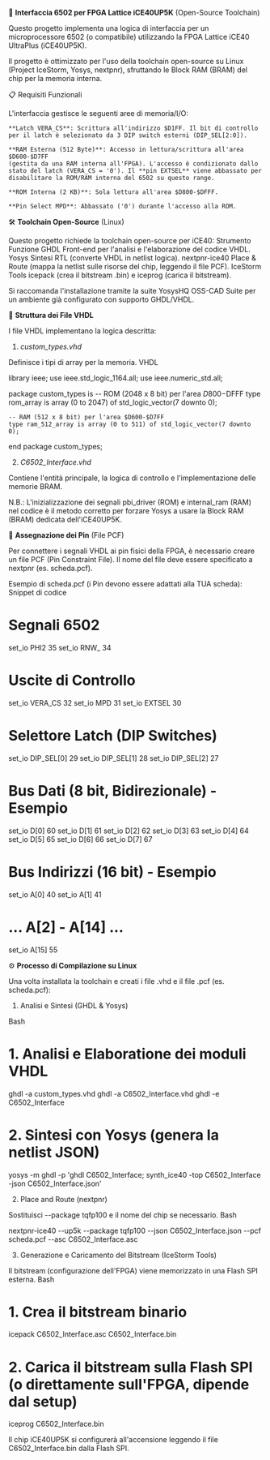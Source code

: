 🚀 **Interfaccia 6502 per FPGA Lattice iCE40UP5K** (Open-Source Toolchain)

Questo progetto implementa una logica di interfaccia per un microprocessore 
6502 (o compatibile) utilizzando la FPGA Lattice iCE40 UltraPlus (iCE40UP5K).

Il progetto è ottimizzato per l'uso della toolchain open-source su Linux (Project IceStorm, Yosys, nextpnr), 
sfruttando le Block RAM (BRAM) del chip per la memoria interna.

📋 Requisiti Funzionali

L'interfaccia gestisce le seguenti aree di memoria/I/O:

    **Latch VERA_CS**: Scrittura all'indirizzo $D1FF. Il bit di controllo 
    per il latch è selezionato da 3 DIP switch esterni (DIP_SEL[2:0]).

    **RAM Esterna (512 Byte)**: Accesso in lettura/scrittura all'area $D600-$D7FF 
    (gestita da una RAM interna all'FPGA). L'accesso è condizionato dallo 
    stato del latch (VERA_CS = '0'). Il **pin EXTSEL** viene abbassato per 
    disabilitare la ROM/RAM interna del 6502 su questo range.

    **ROM Interna (2 KB)**: Sola lettura all'area $D800-$DFFF.

    **Pin Select MPD**: Abbassato ('0') durante l'accesso alla ROM.

🛠️ **Toolchain Open-Source** (Linux)

Questo progetto richiede la toolchain open-source per iCE40:
Strumento	Funzione
GHDL	Front-end per l'analisi e l'elaborazione del codice VHDL.
Yosys	Sintesi RTL (converte VHDL in netlist logica).
nextpnr-ice40	Place & Route (mappa la netlist sulle risorse del chip, leggendo il file PCF).
IceStorm Tools	icepack (crea il bitstream .bin) e iceprog (carica il bitstream).

Si raccomanda l'installazione tramite la suite YosysHQ OSS-CAD Suite per 
un ambiente già configurato con supporto GHDL/VHDL.

📂 **Struttura dei File VHDL**

I file VHDL implementano la logica descritta:

1. *custom_types.vhd*

Definisce i tipi di array per la memoria.
VHDL

library ieee;
use ieee.std_logic_1164.all;
use ieee.numeric_std.all;

package custom_types is
    -- ROM (2048 x 8 bit) per l'area $D800-$DFFF
    type rom_array is array (0 to 2047) of std_logic_vector(7 downto 0);
    
    -- RAM (512 x 8 bit) per l'area $D600-$D7FF
    type ram_512_array is array (0 to 511) of std_logic_vector(7 downto 0);
end package custom_types;

2. *C6502_Interface.vhd*

Contiene l'entità principale, la logica di controllo e l'implementazione delle memorie BRAM.

N.B.: L'inizializzazione dei segnali pbi_driver (ROM) e internal_ram (RAM) nel codice è il metodo corretto per forzare Yosys a usare la Block RAM (BRAM) dedicata dell'iCE40UP5K.


📍 **Assegnazione dei Pin** (File PCF)

Per connettere i segnali VHDL ai pin fisici della FPGA, è necessario creare 
un file PCF (Pin Constraint File). Il nome del file deve essere specificato 
a nextpnr (es. scheda.pcf).

Esempio di scheda.pcf (i Pin devono essere adattati alla TUA scheda):
Snippet di codice

# Segnali 6502
set_io PHI2     35
set_io RNW_     34

# Uscite di Controllo
set_io VERA_CS  32
set_io MPD      31
set_io EXTSEL   30

# Selettore Latch (DIP Switches)
set_io DIP_SEL[0] 29
set_io DIP_SEL[1] 28
set_io DIP_SEL[2] 27

# Bus Dati (8 bit, Bidirezionale) - Esempio
set_io D[0]     60
set_io D[1]     61
set_io D[2]     62
set_io D[3]     63
set_io D[4]     64
set_io D[5]     65
set_io D[6]     66
set_io D[7]     67

# Bus Indirizzi (16 bit) - Esempio
set_io A[0]     40
set_io A[1]     41
# ... A[2] - A[14] ...
set_io A[15]    55

⚙️ **Processo di Compilazione su Linux**

Una volta installata la toolchain e creati i file .vhd e il file .pcf (es. scheda.pcf):

1. Analisi e Sintesi (GHDL & Yosys)

Bash

# 1. Analisi e Elaboratione dei moduli VHDL
ghdl -a custom_types.vhd
ghdl -a C6502_Interface.vhd
ghdl -e C6502_Interface

# 2. Sintesi con Yosys (genera la netlist JSON)
yosys -m ghdl -p 'ghdl C6502_Interface; synth_ice40 -top C6502_Interface -json C6502_Interface.json'

2. Place and Route (nextpnr)

Sostituisci --package tqfp100 e il nome del chip se necessario.
Bash

nextpnr-ice40 --up5k --package tqfp100 --json C6502_Interface.json --pcf scheda.pcf --asc C6502_Interface.asc

3. Generazione e Caricamento del Bitstream (IceStorm Tools)

Il bitstream (configurazione dell'FPGA) viene memorizzato in una Flash SPI esterna.
Bash

# 1. Crea il bitstream binario
icepack C6502_Interface.asc C6502_Interface.bin

# 2. Carica il bitstream sulla Flash SPI (o direttamente sull'FPGA, dipende dal setup)
iceprog C6502_Interface.bin

Il chip iCE40UP5K si configurerà all'accensione leggendo il file C6502_Interface.bin dalla Flash SPI.
